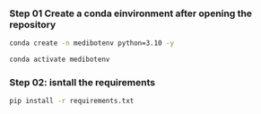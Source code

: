 

### Step 01 Create a conda einvironment after opening the repository 
```bash
conda create -n medibotenv python=3.10 -y
```
```bash
conda activate medibotenv
```



### Step 02: isntall the requirements
```bash
pip install -r requirements.txt

```